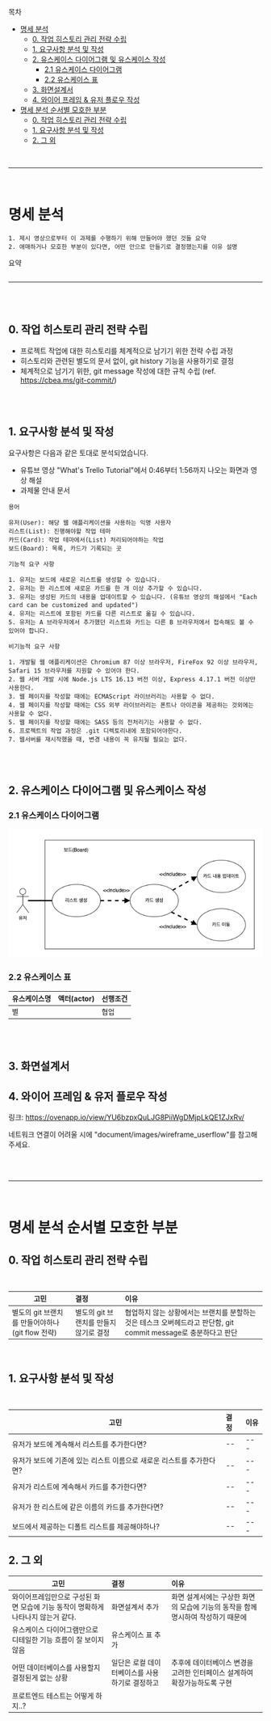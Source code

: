 목차

- [명세 분석](#명세-분석)
  - [0. 작업 히스토리 관리 전략 수립](#0-작업-히스토리-관리-전략-수립)
  - [1. 요구사항 분석 및 작성](#1-요구사항-분석-및-작성)
  - [2. 유스케이스 다이어그램 및 유스케이스 작성](#2-유스케이스-다이어그램-및-유스케이스-작성)
    - [2.1 유스케이스 다이어그램](#21-유스케이스-다이어그램)
    - [2.2 유스케이스 표](#22-유스케이스-표)
  - [3. 화면설계서](#3-화면설계서)
  - [4. 와이어 프레임 & 유저 플로우 작성](#4-와이어-프레임--유저-플로우-작성)
- [명세 분석 순서별 모호한 부분](#명세-분석-순서별-모호한-부분)
  - [0. 작업 히스토리 관리 전략 수립](#0-작업-히스토리-관리-전략-수립-1)
  - [1. 요구사항 분석 및 작성](#1-요구사항-분석-및-작성-1)
  - [2. 그 외](#2-그-외)

<br>

---

<br>

# 명세 분석

```
1. 제시 영상으로부터 이 과제를 수행하기 위해 만들어야 했던 것들 요약
2. 애매하거나 모호한 부분이 있다면, 어떤 안으로 만들기로 결정했는지를 이유 설명
```

요약

```

```

---

<br>

<br>

## 0. 작업 히스토리 관리 전략 수립

- 프로젝트 작업에 대한 히스토리를 체계적으로 남기기 위한 전략 수립 과정
- 히스토리와 관련된 별도의 문서 없이, git history 기능을 사용하기로 결정
- 체계적으로 남기기 위한, git message 작성에 대한 규칙 수립 (ref. https://cbea.ms/git-commit/)

<br>
<br>

## 1. 요구사항 분석 및 작성

요구사항은 다음과 같은 토대로 분석되었습니다.

- 유튜브 영상 "What's Trello Tutorial"에서 0:46부터 1:56까지 나오는 화면과 영상 해설
- 과제물 안내 문서

`용어`

```
유저(User): 해당 웹 애플리케이션을 사용하는 익명 사용자
리스트(List): 진행해야할 작업 테마
카드(Card): 작업 테마에서(List) 처리되어야하는 작업
보드(Board): 목록, 카드가 기록되는 곳
```

`기능적 요구 사항`

```
1. 유저는 보드에 새로운 리스트를 생성할 수 있습니다.
2. 유저는 한 리스트에 새로운 카드를 한 개 이상 추가할 수 있습니다.
3. 유저는 생성된 카드의 내용을 업데이트할 수 있습니다. (유튜브 영상의 해설에서 "Each card can be customized and updated")
4. 유저는 리스트에 포함된 카드를 다른 리스트로 옮길 수 있습니다.
5. 유저는 A 브라우저에서 추가했던 리스트와 카드는 다른 B 브라우저에서 접속해도 볼 수 있어야 합니다.
```

`비기능적 요구 사항`

```
1. 개발될 웹 애플리케이션은 Chromium 87 이상 브라우저, FireFox 92 이상 브라우저, Safari 15 브라우저를 지원할 수 있어야 한다.
2. 웹 서버 개발 시에 Node.js LTS 16.13 버전 이상, Express 4.17.1 버전 이상만 사용한다.
3. 웹 페이지를 작성할 때에는 ECMAScript 라이브러리는 사용할 수 없다.
4. 웹 페이지를 작성할 때에는 CSS 외부 라이브러리는 폰트나 아이콘을 제공하는 것외에는 사용할 수 없다.
5. 웹 페이지를 작성할 때에는 SASS 등의 전처리기는 사용할 수 없다.
6. 프로젝트의 작업 과정은 .git 디렉토리내에 포함되어야한다.
7. 웹서버를 재시작했을 때, 변경 내용이 꼭 유지될 필요는 없다.
```

<br>
<br>

## 2. 유스케이스 다이어그램 및 유스케이스 작성

### 2.1 유스케이스 다이어그램

![image info](./images/usecase.png)

### 2.2 유스케이스 표

| 유스케이스명 | 액터(actor) | 선행조건 |
| ------------ | :---------- | :------- |
| 별           |             | 협업     |

<br>
<br>

## 3. 화면설계서

## 4. 와이어 프레임 & 유저 플로우 작성

링크: https://ovenapp.io/view/YU6bzpxQuLJG8PiiWgDMjpLkQE1ZJxRv/

네트워크 연결이 어려울 시에 "document/images/wireframe_userflow"를 참고해주세요.

<br>
<br>

---

<br>

# 명세 분석 순서별 모호한 부분

## 0. 작업 히스토리 관리 전략 수립

<br>

| 고민                                             | 결정                                   | 이유                                                                                                            |
| ------------------------------------------------ | :------------------------------------- | :-------------------------------------------------------------------------------------------------------------- |
| 별도의 git 브랜치를 만들어야하나 (git flow 전략) | 별도의 git 브랜치를 만들지 않기로 결정 | 협업하지 않는 상황에서는 브랜치를 분할하는것은 테스크 오버헤드라고 판단함, git commit message로 충분하다고 판단 |

<br>

## 1. 요구사항 분석 및 작성

<br>

| 고민                                                                  | 결정 | 이유 |
| --------------------------------------------------------------------- | :--- | :--- |
| 유저가 보드에 계속해서 리스트를 추가한다면?                           | --   | ---  |
| 유저가 보드에 기존에 있는 리스트 이름으로 새로운 리스트를 추가한다면? | --   | ---  |
| 유저가 리스트에 계속해서 카드를 추가한다면?                           | --   | ---  |
| 유저가 한 리스트에 같은 이름의 카드를 추가한다면?                     | --   | ---  |
| 보드에서 제공하는 디폴트 리스트를 제공해야하나?                       | --   | ---  |

## 2. 그 외

| 고민                                                                             | 결정                                           | 이유                                                                             |
| -------------------------------------------------------------------------------- | :--------------------------------------------- | :------------------------------------------------------------------------------- |
| 와이어프레임만으로 구성된 화면 모습에 기능 동작이 명확하게 나타나지 않는거 같다. | 화면설계서 추가                                | 화면 설계서에는 구상한 화면의 모습에 기능의 동작을 함께 명시하여 작성하기 때문에 |
| 유스케이스 다이어그램만으로 디테일한 기능 흐름이 잘 보이지 않음                  | 유스케이스 표 추가                             |                                                                                  |
| 어떤 데이터베이스를 사용할지 결정된게 없는 상황                                  | 일단은 로컬 데이터베이스를 사용하기로 결정하고 | 추후에 데이터베이스 변경을 고려한 인터페이스 설계하여 확장가능하도록 구현        |
| 프로트엔드 테스트는 어떻게 하지..?                                               |                                                |                                                                                  |

